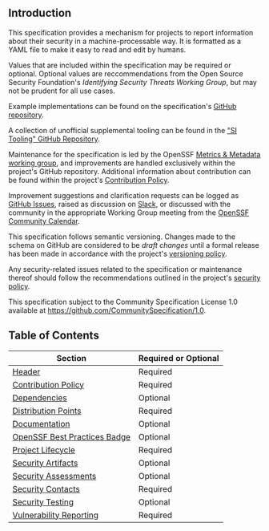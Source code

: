 ## Introduction

This specification provides a mechanism for projects to report information about their security in a machine-processable way. It is formatted as a YAML file to make it easy to read and edit by humans.

Values that are included within the specification may be required or optional. Optional values are reccommendations from the Open Source Security Foundation's _Identifying Security Threats Working Group_, but may not be prudent for all use cases.

Example implementations can be found on the specification's [GitHub repository](https://github.com/ossf/security-insights-spec).

A collection of unofficial supplemental tooling can be found in the ["SI Tooling" GitHub Repository](https://github.com/ossf/si-tooling).

Maintenance for the specification is led by the OpenSSF [Metrics & Metadata working group](https://github.com/ossf/wg-metrics-and-metadata), and improvements are handled exclusively within the project's GitHub repository. Additional information about contribution can be found within the project's [Contribution Policy](/CONTRIBUTING.md).

Improvement suggestions and clarification requests can be logged as [GitHub Issues](https://github.com/ossf/security-insights-spec/issues/new), raised as discussion on [Slack](https://openssf.slack.com/messages/security_insights/), or discussed with the community in the appropriate Working Group meeting from the [OpenSSF Community Calendar](https://calendar.google.com/calendar?cid=czYzdm9lZmhwNWk5cGZsdGI1cTY3bmdwZXNAZ3JvdXAuY2FsZW5kYXIuZ29vZ2xlLmNvbQ).

This specification follows semantic versioning. Changes made to the schema on GitHub are considered to be _draft changes_ until a formal release has been made in accordance with the project's [versioning policy](./docs/versioning-policy.md).

Any security-related issues related to the specification or maintenance thereof should follow the recommendations outlined in the project's [security policy](./SECURITY.md).

This specification subject to the Community Specification License 1.0 available at <https://github.com/CommunitySpecification/1.0>.

## Table of Contents

| Section | Required or Optional |
| ------- | -------- |
| [Header](specification/header.md) | Required |
| [Contribution Policy](specification/contribution-policy.md) | Required |
| [Dependencies](specification/dependencies.md) | Optional |
| [Distribution Points](specification/distribution-points.md) | Required |
| [Documentation](specification/documentation.md) | Optional |
| [OpenSSF Best Practices Badge](specification/openssf-bp-badge.md) | Optional |
| [Project Lifecycle](specification/project-lifecycle.md) | Required |
| [Security Artifacts](specification/security-artifacts.md) | Optional |
| [Security Assessments](specification/security-assessments.md) | Optional |
| [Security Contacts](specification/security-contacts.md) | Required |
| [Security Testing](specification/security-testing.md) | Optional |
| [Vulnerability Reporting](specification/vulnerability-reporting.md) | Required |
